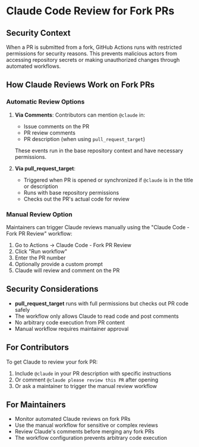 # Claude Code Review for Fork PRs

## Security Context

When a PR is submitted from a fork, GitHub Actions runs with restricted permissions for security reasons. This prevents malicious actors from accessing repository secrets or making unauthorized changes through automated workflows.

## How Claude Reviews Work on Fork PRs

### Automatic Review Options

1. **Via Comments**: Contributors can mention `@claude` in:
   - Issue comments on the PR
   - PR review comments
   - PR description (when using `pull_request_target`)

   These events run in the base repository context and have necessary permissions.

2. **Via pull_request_target**:
   - Triggered when PR is opened or synchronized if `@claude` is in the title or description
   - Runs with base repository permissions
   - Checks out the PR's actual code for review

### Manual Review Option

Maintainers can trigger Claude reviews manually using the "Claude Code - Fork PR Review" workflow:

1. Go to Actions → Claude Code - Fork PR Review
2. Click "Run workflow"
3. Enter the PR number
4. Optionally provide a custom prompt
5. Claude will review and comment on the PR

## Security Considerations

- **pull_request_target** runs with full permissions but checks out PR code safely
- The workflow only allows Claude to read code and post comments
- No arbitrary code execution from PR content
- Manual workflow requires maintainer approval

## For Contributors

To get Claude to review your fork PR:

1. Include `@claude` in your PR description with specific instructions
2. Or comment `@claude please review this PR` after opening
3. Or ask a maintainer to trigger the manual review workflow

## For Maintainers

- Monitor automated Claude reviews on fork PRs
- Use the manual workflow for sensitive or complex reviews
- Review Claude's comments before merging any fork PRs
- The workflow configuration prevents arbitrary code execution